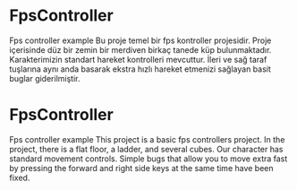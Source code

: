 # FpsController
Fps controller example
Bu proje temel bir fps kontroller projesidir. 
Proje içerisinde düz bir zemin bir merdiven birkaç tanede küp bulunmaktadır.
Karakterimizin standart hareket kontrolleri mevcuttur.
İleri ve sağ taraf tuşlarına aynı anda basarak ekstra hızlı hareket etmenizi sağlayan basit buglar giderilmiştir.

# FpsController

Fps controller example
This project is a basic fps controllers project.
In the project, there is a flat floor, a ladder, and several cubes.
Our character has standard movement controls.
Simple bugs that allow you to move extra fast by pressing the forward and right side keys at the same time have been fixed.

